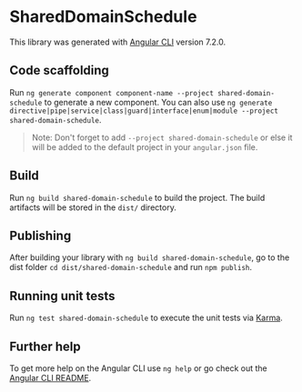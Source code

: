 # SharedDomainSchedule

This library was generated with [Angular CLI](https://github.com/angular/angular-cli) version 7.2.0.

## Code scaffolding

Run `ng generate component component-name --project shared-domain-schedule` to generate a new component. You can also use `ng generate directive|pipe|service|class|guard|interface|enum|module --project shared-domain-schedule`.

> Note: Don't forget to add `--project shared-domain-schedule` or else it will be added to the default project in your `angular.json` file.

## Build

Run `ng build shared-domain-schedule` to build the project. The build artifacts will be stored in the `dist/` directory.

## Publishing

After building your library with `ng build shared-domain-schedule`, go to the dist folder `cd dist/shared-domain-schedule` and run `npm publish`.

## Running unit tests

Run `ng test shared-domain-schedule` to execute the unit tests via [Karma](https://karma-runner.github.io).

## Further help

To get more help on the Angular CLI use `ng help` or go check out the [Angular CLI README](https://github.com/angular/angular-cli/blob/master/README.md).

